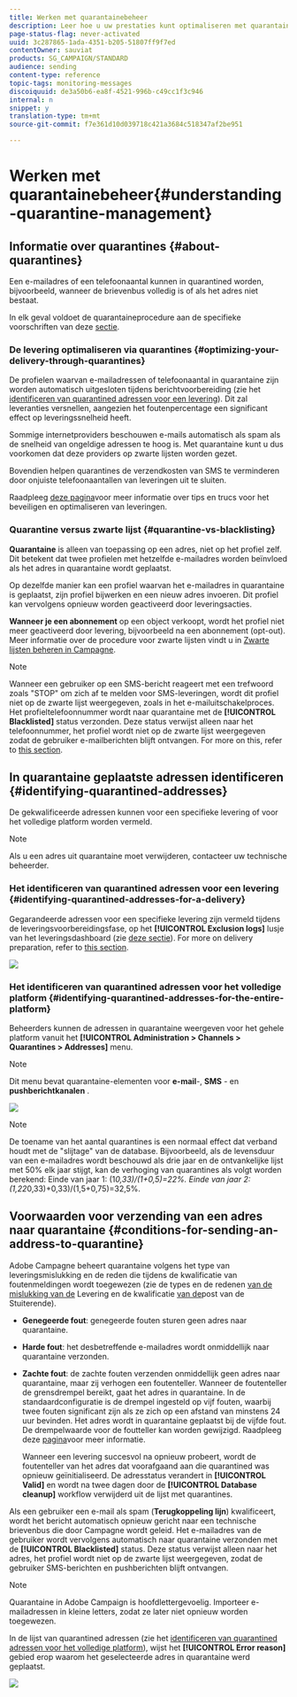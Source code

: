 ```yaml
---
title: Werken met quarantainebeheer
description: Leer hoe u uw prestaties kunt optimaliseren met quarantainebeheer.
page-status-flag: never-activated
uuid: 3c287865-1ada-4351-b205-51807ff9f7ed
contentOwner: sauviat
products: SG_CAMPAIGN/STANDARD
audience: sending
content-type: reference
topic-tags: monitoring-messages
discoiquuid: de3a50b6-ea8f-4521-996b-c49cc1f3c946
internal: n
snippet: y
translation-type: tm+mt
source-git-commit: f7e361d10d039718c421a3684c518347af2be951

---
```



# Werken met quarantainebeheer{#understanding-quarantine-management}

## Informatie over quarantines {#about-quarantines}

Een e-mailadres of een telefoonaantal kunnen in quarantined worden, bijvoorbeeld, wanneer de brievenbus volledig is of als het adres niet bestaat.

In elk geval voldoet de quarantaineprocedure aan de specifieke voorschriften van deze [sectie](#conditions-for-sending-an-address-to-quarantine).

### De levering optimaliseren via quarantines {#optimizing-your-delivery-through-quarantines}

De profielen waarvan e-mailadressen of telefoonaantal in quarantaine zijn worden automatisch uitgesloten tijdens berichtvoorbereiding (zie het [identificeren van quarantined adressen voor een levering](#identifying-quarantined-addresses-for-a-delivery)). Dit zal leveranties versnellen, aangezien het foutenpercentage een significant effect op leveringssnelheid heeft.

Sommige internetproviders beschouwen e-mails automatisch als spam als de snelheid van ongeldige adressen te hoog is. Met quarantaine kunt u dus voorkomen dat deze providers op zwarte lijsten worden gezet.

Bovendien helpen quarantines de verzendkosten van SMS te verminderen door onjuiste telefoonaantallen van leveringen uit te sluiten.

Raadpleeg [deze pagina](https://docs.campaign.adobe.com/doc/standard/getting_started/en/ACS_DeliveryBestPractices.html)voor meer informatie over tips en trucs voor het beveiligen en optimaliseren van leveringen.

### Quarantine versus zwarte lijst {#quarantine-vs-blacklisting}

**Quarantaine** is alleen van toepassing op een adres, niet op het profiel zelf. Dit betekent dat twee profielen met hetzelfde e-mailadres worden beïnvloed als het adres in quarantaine wordt geplaatst.

Op dezelfde manier kan een profiel waarvan het e-mailadres in quarantaine is geplaatst, zijn profiel bijwerken en een nieuw adres invoeren. Dit profiel kan vervolgens opnieuw worden geactiveerd door leveringsacties.

**Wanneer je een abonnement** op een object verkoopt, wordt het profiel niet meer geactiveerd door levering, bijvoorbeeld na een abonnement (opt-out). Meer informatie over de procedure voor zwarte lijsten vindt u in [Zwarte lijsten beheren in Campagne](../../audiences/using/about-opt-in-and-opt-out-in-campaign.md).

>[!NOTE]
>
>Wanneer een gebruiker op een SMS-bericht reageert met een trefwoord zoals &quot;STOP&quot; om zich af te melden voor SMS-leveringen, wordt dit profiel niet op de zwarte lijst weergegeven, zoals in het e-mailuitschakelproces. Het profieltelefoonnummer wordt naar quarantaine met de **[!UICONTROL Blacklisted]** status verzonden. Deze status verwijst alleen naar het telefoonnummer, het profiel wordt niet op de zwarte lijst weergegeven zodat de gebruiker e-mailberichten blijft ontvangen. For more on this, refer to [this section](../../channels/using/managing-incoming-sms.md#managing-stop-sms).

## In quarantaine geplaatste adressen identificeren {#identifying-quarantined-addresses}

De gekwalificeerde adressen kunnen voor een specifieke levering of voor het volledige platform worden vermeld.

>[!NOTE]
>
>Als u een adres uit quarantaine moet verwijderen, contacteer uw technische beheerder.

### Het identificeren van quarantined adressen voor een levering {#identifying-quarantined-addresses-for-a-delivery}

Gegarandeerde adressen voor een specifieke levering zijn vermeld tijdens de leveringsvoorbereidingsfase, op het **[!UICONTROL Exclusion logs]** lusje van het leveringsdashboard (zie [deze sectie](../../sending/using/monitoring-a-delivery.md#exclusion-logs)). For more on delivery preparation, refer to [this section](../../sending/using/preparing-the-send.md).

![](assets/exclusion_logs.png)

### Het identificeren van quarantined adressen voor het volledige platform {#identifying-quarantined-addresses-for-the-entire-platform}

Beheerders kunnen de adressen in quarantaine weergeven voor het gehele platform vanuit het **[!UICONTROL Administration > Channels > Quarantines > Addresses]** menu.

>[!NOTE]
>
>Dit menu bevat quarantaine-elementen voor **e-mail**-, **SMS** - en **pushberichtkanalen** .

![](assets/quarantines1.png)

>[!NOTE]
>
>De toename van het aantal quarantines is een normaal effect dat verband houdt met de &quot;slijtage&quot; van de database. Bijvoorbeeld, als de levensduur van een e-mailadres wordt beschouwd als drie jaar en de ontvankelijke lijst met 50% elk jaar stijgt, kan de verhoging van quarantines als volgt worden berekend: Einde van jaar 1: (1*0,33)/(1+0,5)=22%. Einde van jaar 2: (1,22*0,33)+0,33)/(1,5+0,75)=32,5%.

## Voorwaarden voor verzending van een adres naar quarantaine {#conditions-for-sending-an-address-to-quarantine}

Adobe Campagne beheert quarantaine volgens het type van leveringsmislukking en de reden die tijdens de kwalificatie van foutenmeldingen wordt toegewezen (zie de types en de redenen [van de mislukking van de](../../sending/using/understanding-delivery-failures.md#delivery-failure-types-and-reasons) Levering en de kwalificatie [van de](../../sending/using/understanding-delivery-failures.md#bounce-mail-qualification)post van de Stuiterende).

* **Genegeerde fout**: genegeerde fouten sturen geen adres naar quarantaine.
* **Harde fout**: het desbetreffende e-mailadres wordt onmiddellijk naar quarantaine verzonden.
* **Zachte fout**: de zachte fouten verzenden onmiddellijk geen adres naar quarantaine, maar zij verhogen een foutenteller. Wanneer de foutenteller de grensdrempel bereikt, gaat het adres in quarantaine. In de standaardconfiguratie is de drempel ingesteld op vijf fouten, waarbij twee fouten significant zijn als ze zich op een afstand van minstens 24 uur bevinden. Het adres wordt in quarantaine geplaatst bij de vijfde fout. De drempelwaarde voor de foutteller kan worden gewijzigd. Raadpleeg deze [pagina](../../administration/using/configuring-email-channel.md#email-channel-parameters)voor meer informatie.

   Wanneer een levering succesvol na opnieuw probeert, wordt de foutenteller van het adres dat voorafgaand aan die quarantined was opnieuw geïnitialiseerd. De adresstatus verandert in **[!UICONTROL Valid]** en wordt na twee dagen door de **[!UICONTROL Database cleanup]** workflow verwijderd uit de lijst met quarantines.

Als een gebruiker een e-mail als spam (**Terugkoppeling lijn**) kwalificeert, wordt het bericht automatisch opnieuw gericht naar een technische brievenbus die door Campagne wordt geleid. Het e-mailadres van de gebruiker wordt vervolgens automatisch naar quarantaine verzonden met de **[!UICONTROL Blacklisted]** status. Deze status verwijst alleen naar het adres, het profiel wordt niet op de zwarte lijst weergegeven, zodat de gebruiker SMS-berichten en pushberichten blijft ontvangen.

>[!NOTE]
Quarantaine in Adobe Campaign is hoofdlettergevoelig. Importeer e-mailadressen in kleine letters, zodat ze later niet opnieuw worden toegewezen.

In de lijst van quarantined adressen (zie het [identificeren van quarantined adressen voor het volledige platform](#identifying-quarantined-addresses-for-the-entire-platform)), wijst het **[!UICONTROL Error reason]** gebied erop waarom het geselecteerde adres in quarantaine werd geplaatst.

![](assets/quarantines2.png)


